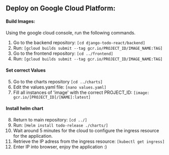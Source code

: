 ## Deploy on Google Cloud Platform:

#### Build Images:
Using the google cloud console, run the following commands.

1. Go to the backend repository: ```[cd django-todo-react/backend]```
2. Run: ```[gcloud builds submit --tag gcr.io/PROJECT_ID/IMAGE_NAME:TAG]```
3. Go to the frontend repository: ```[cd ../frontend]```
4. Run: ```[gcloud builds submit --tag gcr.io/PROJECT_ID/IMAGE_NAME:TAG]```

#### Set correct Values
5. Go to the charts repository ```[cd ../charts]```
6. Edit the values.yaml file: ```[nano values.yaml]```
7. Fill all instances of 'image' with the correct PROJECT_ID: ```[image: gcr.io/[PROJECT_ID]/[NAME]:latest]```

#### Install helm chart
8. Return to main repository: ```[cd ../]```
9. Run: ```[Helm install todo-release ./charts/]```
10. Wait around 5 minutes for the cloud to configure the ingress resource for the application.
11. Retrieve the IP adress from the ingress resource: ```[kubectl get ingress]```
12. Enter IP into browser, enjoy the application :)
